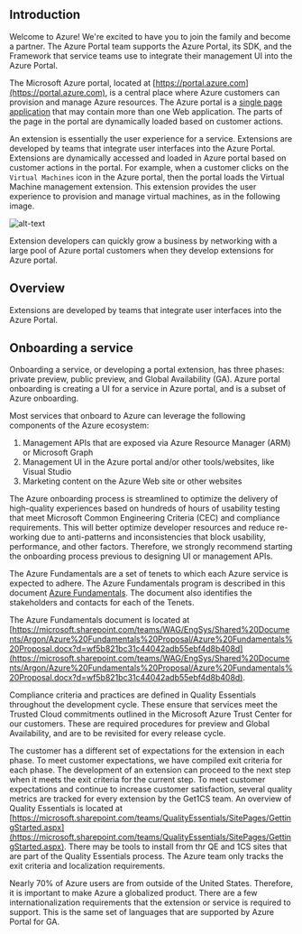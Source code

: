 <a name="introduction"></a>
## Introduction

Welcome to Azure! We're excited to have you to join the family and become a partner. The Azure Portal team supports the Azure Portal, its SDK, and the Framework that service teams use to integrate their management UI into the Azure Portal.

The Microsoft Azure portal, located at [https://portal.azure.com](https://portal.azure.com), is a central place where Azure customers can provision and manage Azure resources. The Azure portal is a [single page application](portalfx-extensions-onboarding-glossary.md) that may contain more than one Web application. The parts of the page in the portal are dynamically loaded based on customer actions.

An extension is essentially the user experience for a service. Extensions are developed by teams that integrate user interfaces into the Azure Portal. Extensions are dynamically accessed and loaded in Azure portal based on customer actions in the portal. For example, when a customer clicks on the `Virtual Machines` icon in the Azure portal, then the portal loads the Virtual Machine management extension. This extension provides the user experience to provision and manage virtual machines, as in the following image. 

<!-- TODO:  Create screen-shot of VM machine extension that is visible in https://ms.portal.azure.com/#blade/HubsExtension/Resources/resourceType/Microsoft.Compute%2FVirtualMachines -->

![alt-text](../media/portalfx-onboarding/extension-introduction.PNG "Virtual Machine Extension")

Extension developers can quickly grow a business by networking with a large pool of Azure portal customers when they develop extensions for Azure portal.

<a name="overview"></a>
## Overview

Extensions are developed by teams that integrate user interfaces into the Azure Portal. 


<a name="onboarding-a-service"></a>
## Onboarding a service

Onboarding a service, or developing a portal extension, has three phases: private preview, public preview, and Global Availability (GA). Azure portal onboarding is creating a UI for a service in Azure portal, and is a subset of Azure onboarding.

Most services that onboard to Azure can leverage the following components of the Azure ecosystem:
1. Management APIs that are exposed via Azure Resource Manager (ARM) or Microsoft Graph
1. Management UI in the Azure portal and/or other tools/websites, like Visual Studio
1. Marketing content on the Azure Web site or other websites

The Azure onboarding process is streamlined to optimize the delivery of high-quality experiences based on hundreds of hours of usability testing that meet Microsoft Common Engineering Criteria (CEC) and compliance requirements. This will better optimize developer resources and reduce re-working due to anti-patterns and inconsistencies that block usability, performance, and other factors. Therefore, we strongly recommend starting the onboarding process previous to designing UI or management APIs.

The Azure Fundamentals are a set of tenets to which each Azure service is expected to adhere. The Azure Fundamentals program is described in this document [Azure Fundamentals](https://microsoft.sharepoint.com/:w:/r/teams/WAG/EngSys/_layouts/15/Doc.aspx?sourcedoc=%7BF5B821BC-31C4-4042-ADB5-5EBF4D8B408D%7D&file=Azure%20Fundamentals%20Proposal.docx&action=edit&mobileredirect=true). The document also identifies the stakeholders and contacts for each of the Tenets.

The Azure Fundamentals document is located at [https://microsoft.sharepoint.com/teams/WAG/EngSys/Shared%20Documents/Argon/Azure%20Fundamentals%20Proposal/Azure%20Fundamentals%20Proposal.docx?d=wf5b821bc31c44042adb55ebf4d8b408d](https://microsoft.sharepoint.com/teams/WAG/EngSys/Shared%20Documents/Argon/Azure%20Fundamentals%20Proposal/Azure%20Fundamentals%20Proposal.docx?d=wf5b821bc31c44042adb55ebf4d8b408d).

Compliance criteria and practices are defined in Quality Essentials throughout the development cycle. These ensure that services meet the Trusted Cloud commitments outlined in the Microsoft Azure Trust Center for our customers. These are required procedures for preview and Global Availability, and are to be revisited for every release cycle.

The customer has a different set of expectations for the extension in each phase. To meet customer expectations, we have compiled exit criteria for each phase. The development of an extension  can proceed to the next step when it meets the exit criteria for the current step. To meet customer expectations and continue to increase customer satisfaction, several quality metrics are tracked for every extension by the Get1CS team. An overview of Quality Essentials is located at [https://microsoft.sharepoint.com/teams/QualityEssentials/SitePages/GettingStarted.aspx](https://microsoft.sharepoint.com/teams/QualityEssentials/SitePages/GettingStarted.aspx). There may be tools to install from thr QE and 1CS sites that are part of the Quality Essentials process. The Azure team only tracks the exit criteria and localization requirements.

Nearly 70% of Azure users are from outside of the United States. Therefore, it is important to make Azure a globalized product. There are a few internationalization requirements that the extension or service is required to support. This is the same set of languages that are supported by Azure Portal for GA.


